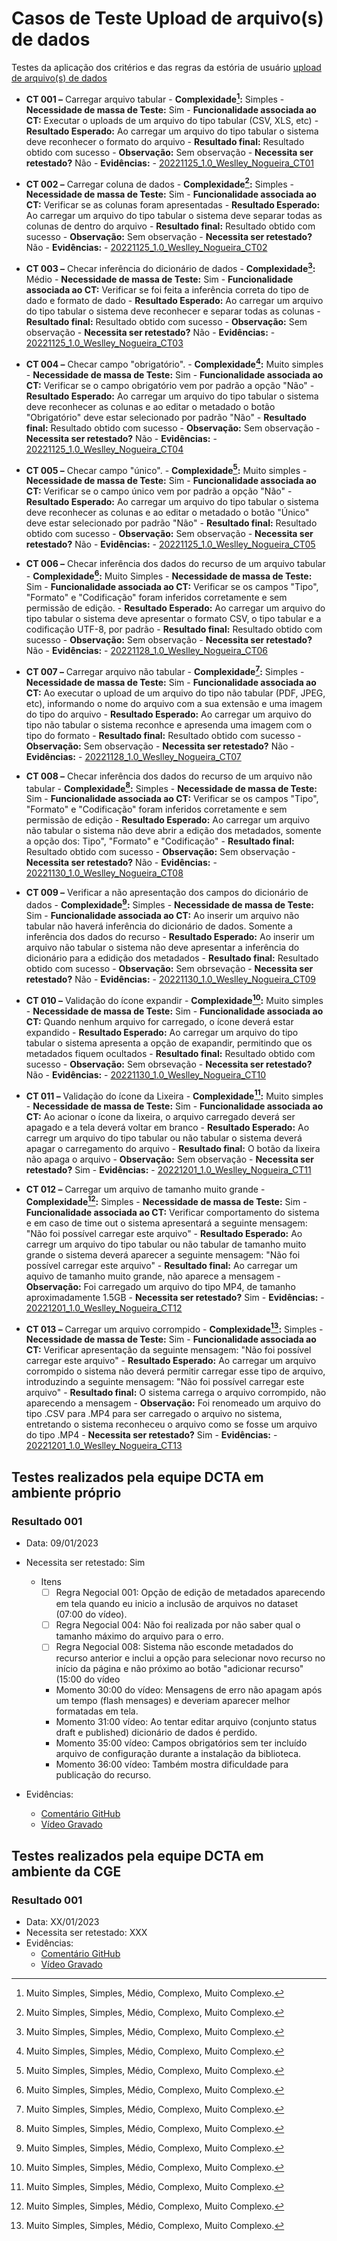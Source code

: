# Casos de Teste Upload de arquivo(s) de dados 

Testes da aplicação dos critérios e das regras da estória de usuário [upload de arquivo(s) de dados](../../../estorias_de_usuarios/sprint_02/01_upload_de_arquivos_recursos)

- **CT 001 –** Carregar arquivo tabular
      - **Complexidade[^¹]:** Simples
      - **Necessidade de massa de Teste:** Sim
      - **Funcionalidade associada ao CT:** Executar o uploads de um arquivo do tipo tabular (CSV, XLS, etc)
      - **Resultado Esperado:** Ao carregar um arquivo do tipo tabular o sistema deve reconhecer o formato do arquivo
      - **Resultado final:** Resultado obtido com sucesso
      - **Observação:** Sem observação
      - **Necessita ser retestado?** Não
      - **Evidências:**
        - [20221125_1.0_Weslley_Nogueira_CT01](https://www.youtube.com/watch?v=Xxe4KNyATw0)

- **CT 002 –** Carregar coluna de dados
      - **Complexidade[^¹]:** Simples
      - **Necessidade de massa de Teste:** Sim
      - **Funcionalidade associada ao CT:** Verificar se as colunas foram apresentadas
      - **Resultado Esperado:** Ao carregar um arquivo do tipo tabular o sistema deve separar todas as colunas de dentro do arquivo
      - **Resultado final:** Resultado obtido com sucesso
      - **Observação:** Sem observação
      - **Necessita ser retestado?** Não
      - **Evidências:**
        - [20221125_1.0_Weslley_Nogueira_CT02](https://www.youtube.com/watch?v=lganvWDF440&feature=youtu.be)

- **CT 003 –** Checar inferência do dicionário de dados
      - **Complexidade[^¹]:** Médio
      - **Necessidade de massa de Teste:** Sim
      - **Funcionalidade associada ao CT:** Verificar se foi feita a inferência correta do tipo de dado e formato de dado
      - **Resultado Esperado:** Ao carregar um arquivo do tipo tabular o sistema deve reconhecer e separar todas as colunas 
      - **Resultado final:** Resultado obtido com sucesso
      - **Observação:** Sem observação
      - **Necessita ser retestado?** Não
      - **Evidências:** 
        - [20221125_1.0_Weslley_Nogueira_CT03](https://www.youtube.com/watch?v=Hspnt9eBfGE)

- **CT 004 –** Checar campo "obrigatório".
      - **Complexidade[^¹]:** Muito simples
      - **Necessidade de massa de Teste:** Sim
      - **Funcionalidade associada ao CT:** Verificar se o campo obrigatório vem por padrão a opção "Não"
      - **Resultado Esperado:** Ao carregar um arquivo do tipo tabular o sistema deve reconhecer as colunas e ao editar o metadado o botão "Obrigatório" deve estar selecionado por padrão "Não"
      - **Resultado final:** Resultado obtido com sucesso
      - **Observação:** Sem observação
      - **Necessita ser retestado?** Não
      - **Evidências:**
        - [20221125_1.0_Weslley_Nogueira_CT04](https://www.youtube.com/watch?v=928c2c3oxcY)

- **CT 005 –** Checar campo "único".
      - **Complexidade[^¹]:** Muito simples
      - **Necessidade de massa de Teste:** Sim
      - **Funcionalidade associada ao CT:** Verificar se o campo único vem por padrão a opção "Não"
      - **Resultado Esperado:** Ao carregar um arquivo do tipo tabular o sistema deve reconhecer as colunas e ao editar o metadado o botão "Único" deve estar selecionado por padrão "Não"
      - **Resultado final:** Resultado obtido com sucesso
      - **Observação:** Sem observação
      - **Necessita ser retestado?** Não
      - **Evidências:**
        - [20221125_1.0_Weslley_Nogueira_CT05](https://www.youtube.com/watch?v=LbLu5Vk2pag)

- **CT 006 –** Checar inferência dos dados do recurso de um arquivo tabular
      - **Complexidade[^¹]:** Muito Simples
      - **Necessidade de massa de Teste:** Sim
      - **Funcionalidade associada ao CT:** Verificar se os campos "Tipo", "Formato" e "Codificação" foram inferidos corretamente e sem permissão de edição.
      - **Resultado Esperado:** Ao carregar um arquivo do tipo tabular o sistema deve apresentar o formato CSV, o tipo tabular e a codificação UTF-8, por padrão
      - **Resultado final:** Resultado obtido com sucesso
      - **Observação:** Sem observação
      - **Necessita ser retestado?** Não
      - **Evidências:**
        - [20221128_1.0_Weslley_Nogueira_CT06](https://www.youtube.com/watch?v=cVZTIrZXDpo)
            
- **CT 007 –** Carregar arquivo não tabular
      - **Complexidade[^¹]:** Simples
      - **Necessidade de massa de Teste:** Sim
      - **Funcionalidade associada ao CT:** Ao executar o upload de um arquivo do tipo não tabular (PDF, JPEG, etc), informando o nome do arquivo com a sua extensão e uma imagem do tipo do arquivo
      - **Resultado Esperado:** Ao carregar um arquivo do tipo não tabular o sistema reconhce e apresenda uma imagem com o tipo do formato
      - **Resultado final:** Resultado obtido com sucesso
      - **Observação:** Sem observação
      - **Necessita ser retestado?** Não
      - **Evidências:**
        - [20221128_1.0_Weslley_Nogueira_CT07](https://www.youtube.com/watch?v=7-BdtL3fQvs)

- **CT 008 –** Checar inferência dos dados do recurso de um arquivo não tabular
      - **Complexidade[^¹]:** Simples
      - **Necessidade de massa de Teste:** Sim
      - **Funcionalidade associada ao CT:** Verificar se os campos "Tipo", "Formato" e "Codificação" foram inferidos corretamente e sem permissão de edição
      - **Resultado Esperado:** Ao carregar um arquivo não tabular o sistema não deve abrir a edição dos metadados, somente a opção dos: Tipo", "Formato" e "Codificação"
      - **Resultado final:** Resultado obtido com sucesso
      - **Observação:** Sem observação
      - **Necessita ser retestado?** Não
      - **Evidências:**
        - [20221130_1.0_Weslley_Nogueira_CT08](https://www.youtube.com/watch?v=txtb5Y3D7uU)

- **CT 009 –** Verificar a não apresentação dos campos do dicionário de dados
      - **Complexidade[^¹]:** Simples
      - **Necessidade de massa de Teste:** Sim
      - **Funcionalidade associada ao CT:** Ao inserir um arquivo não tabular não haverá inferência do dicionário de dados. Somente a inferência dos dados do recurso
      - **Resultado Esperado:** Ao inserir um arquivo não tabular o sistema não deve apresentar a inferência do dicionário para a edidição dos metadados
      - **Resultado final:** Resultado obtido com sucesso
      - **Observação:** Sem obrsevação
      - **Necessita ser retestado?** Não
      - **Evidências:**
        - [20221130_1.0_Weslley_Nogueira_CT09](https://www.youtube.com/watch?v=7s-amEvQFdE)  
        
- **CT 010 –** Validação do ícone expandir
      - **Complexidade[^¹]:** Muito simples
      - **Necessidade de massa de Teste:** Sim
      - **Funcionalidade associada ao CT:** Quando nenhum arquivo for carregado, o ícone deverá estar expandido
      - **Resultado Esperado:** Ao carregar um arquivo do tipo tabular o sistema apresenta a opção de exapandir, permitindo que os metadados fiquem ocultados
      - **Resultado final:** Resultado obtido com sucesso
      - **Observação:** Sem obrsevação
      - **Necessita ser retestado?** Não
      - **Evidências:**
        - [20221130_1.0_Weslley_Nogueira_CT10](https://www.youtube.com/watch?v=JQqHusU2sPs)   

- **CT 011 –** Validação do ícone da Lixeira
      - **Complexidade[^¹]:** Muito simples
      - **Necessidade de massa de Teste:** Sim
      - **Funcionalidade associada ao CT:** Ao acionar o ícone da lixeira, o arquivo carregado deverá ser apagado e a tela deverá voltar em branco
      - **Resultado Esperado:** Ao carregr um arquivo do tipo tabular ou não tabular o sistema deverá apagar o carregamento do arquivo
      - **Resultado final:** O botão da lixeira não apaga o arquivo
      - **Observação:** Sem observação
      - **Necessita ser retestado?** Sim
      - **Evidências:**
        - [20221201_1.0_Weslley_Nogueira_CT11](https://www.youtube.com/watch?v=f78gbNRn1hE)

- **CT 012 –** Carregar um arquivo de tamanho muito grande
      - **Complexidade[^¹]:** Simples
      - **Necessidade de massa de Teste:** Sim
      - **Funcionalidade associada ao CT:** Verificar comportamento do sistema e em caso de time out o sistema apresentará a seguinte mensagem: "Não foi possível carregar este arquivo"
      - **Resultado Esperado:** Ao carregr um arquivo do tipo tabular ou não tabular de tamanho muito grande o sistema deverá aparecer a seguinte mensagem: "Não foi possível carregar este arquivo"
      - **Resultado final:** Ao carregar um aquivo de tamanho muito grande, não aparece a mensagem
      - **Observação:** Foi carregado um arquivo do tipo MP4, de tamanho aproximadamente 1.5GB
      - **Necessita ser retestado?** Sim
      - **Evidências:**
        - [20221201_1.0_Weslley_Nogueira_CT12](https://www.youtube.com/watch?v=K5yvAktH5a8&feature=youtu.be)    

- **CT 013 –** Carregar um arquivo corrompido
      - **Complexidade[^¹]:** Simples
      - **Necessidade de massa de Teste:** Sim
      - **Funcionalidade associada ao CT:** Verificar apresentação da seguinte mensagem: "Não foi possível carregar este arquivo"
      - **Resultado Esperado:** Ao carregar um arquivo corrompido o sistema não deverá permitir carregar esse tipo de arquivo, introduzindo a seguinte mensagem: "Não foi possível carregar este arquivo"
      - **Resultado final:** O sistema carrega o arquivo corrompido, não aparecendo a mensagem
      - **Observação:** Foi renomeado um arquivo do tipo .CSV para .MP4 para ser carregado o arquivo no sistema, entretando o sistema reconheceu o arquivo como se fosse um arquivo do tipo .MP4
      - **Necessita ser retestado?** Sim
      - **Evidências:**
        - [20221201_1.0_Weslley_Nogueira_CT13](https://www.youtube.com/watch?v=cJX9waEDUuU)

[^¹]: Muito Simples, Simples, Médio, Complexo, Muito Complexo.

## Testes realizados pela equipe DCTA em ambiente próprio 

### Resultado 001
- Data: 09/01/2023
- Necessita ser retestado: Sim
  - Itens
    - [ ] Regra Negocial 001: Opção de edição de metadados aparecendo em tela quando eu inicio a inclusão de arquivos no dataset (07:00 do vídeo).
    - [ ] Regra Negocial 004: Não foi realizada por não saber qual o tamanho máximo do arquivo para o erro.
    - [ ] Regra Negocial 008: Sistema não esconde metadados do recurso anterior e inclui a opção para selecionar novo recurso no início da página e não próximo ao botão "adicionar recurso" (15:00 do vídeo
    - Momento 30:00 do vídeo: Mensagens de erro não apagam após um tempo (flash mensages) e deveriam aparecer melhor formatadas em tela.
    - Momento 31:00 vídeo: Ao tentar editar arquivo (conjunto status draft e published) dicionário de dados é perdido.
    - Momento 35:00 vídeo: Campos obrigatórios sem ter incluído arquivo de configuração durante a instalação da biblioteca.
    - Momento 36:00 vídeo: Também mostra dificuldade para publicação do recurso.

- Evidências:
  - [Comentário GitHub](https://github.com/transparencia-mg/work-stefanini/issues/93#issuecomment-1376292172)
  - [Vídeo Gravado](https://www.youtube.com/watch?v=xiNy4uF6Y7A)

## Testes realizados pela equipe DCTA em ambiente da CGE 

### Resultado 001
- Data: XX/01/2023
- Necessita ser retestado: XXX
- Evidências:
  - [Comentário GitHub]()
  - [Vídeo Gravado]()